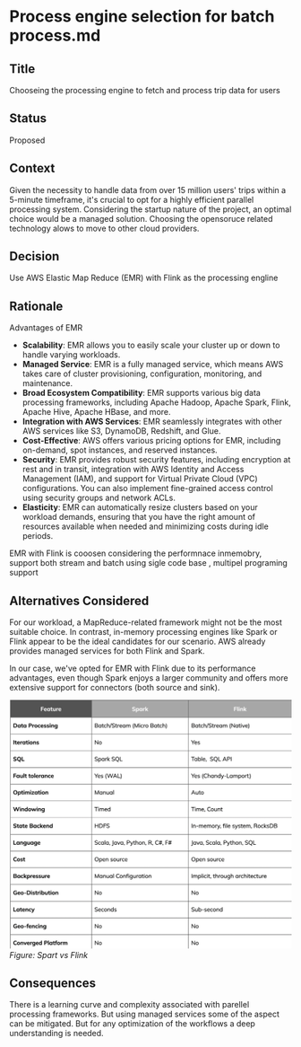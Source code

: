 # Process engine selection for batch process.md

## Title
Chooseing the processing engine to fetch and process trip data for users
## Status
Proposed

## Context
Given the necessity to handle data from over 15 million users' trips within a 5-minute timeframe, it's crucial to opt for a highly efficient parallel processing system. Considering the startup nature of the project, an optimal choice would be a managed solution. Choosing  the opensoruce related technology alows to move to other cloud providers.

## Decision
Use AWS Elastic Map Reduce (EMR) with Flink as the processing engline

## Rationale

Advantages of EMR 

- **Scalability**: EMR allows you to easily scale your cluster up or down to handle varying workloads. 
- **Managed Service**: EMR is a fully managed service, which means AWS takes care of cluster provisioning, configuration, monitoring, and maintenance. 
- **Broad Ecosystem Compatibility**: EMR supports various big data processing frameworks, including Apache Hadoop, Apache Spark, Flink,  Apache Hive, Apache HBase, and more.
- **Integration with AWS Services**: EMR seamlessly integrates with other AWS services like S3, DynamoDB, Redshift, and Glue.
- **Cost-Effective**: AWS offers various pricing options for EMR, including on-demand, spot instances, and reserved instances. 
- **Security**: EMR provides robust security features, including encryption at rest and in transit, integration with AWS Identity and Access Management (IAM), and support for Virtual Private Cloud (VPC) configurations. You can also implement fine-grained access control using security groups and network ACLs.
- **Elasticity**: EMR can automatically resize clusters based on your workload demands, ensuring that you have the right amount of resources available when needed and minimizing costs during idle periods.

EMR with Flink is cooosen considering the performnace inmemobry, support both stream and batch using sigle code base , multipel programing support 

## Alternatives Considered

For our workload, a MapReduce-related framework might not be the most suitable choice. In contrast, in-memory processing engines like Spark or Flink appear to be the ideal candidates for our scenario. AWS already provides managed services for both Flink and Spark.

In our case, we've opted for EMR with Flink due to its performance advantages, even though Spark enjoys a larger community and offers more extensive support for connectors (both source and sink).

![Spart vs Flink](/Diagrams/spark-vs-flink.png)
*Figure: Spart vs Flink*

## Consequences
There is a learning curve and complexity associated with parellel processing frameworks. But using managed services some of the aspect can be mitigated. But for any optimization of the workflows a deep understanding is needed. 
